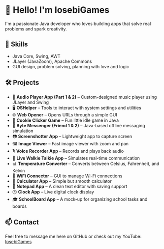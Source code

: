 # 👋 Hello! I'm IosebiGames  
I'm a passionate Java developer who loves building apps that solve real problems and spark creativity.

## 🔧 Skills
- Java Core, Swing, AWT  
- JLayer (JavaZoom), Apache Commons  
- GUI design, problem solving, planning with love and logic

## 🛠 Projects
- 🎵 **Audio Player App (Part 1 & 2)** – Custom-designed music player using JLayer and Swing  
- 🖥 **OSHelper** – Tools to interact with system settings and utilities  
- 🌐 **Web Opener** – Opens URLs through a simple GUI  
- 🧊 **Cookie Clicker Game** – Fun little idle game in Java  
- 💬 **Byte Messenger (Friend 1 & 2)** – Java-based offline messaging simulation  
- 📷 **Screenshotter App** – Lightweight app to capture screen  
- 🖼 **Image Viewer** – Fast image viewer with zoom and pan  
- 🎙 **Voice Recorder App** – Records and plays back audio  
- 📡 **Live Walkie Talkie App** – Simulates real-time communication  
- 📊 **Temperature Converter** – Converts between Celsius, Fahrenheit, and Kelvin  
- 🔌 **WiFi Connector** – GUI to manage Wi-Fi connections  
- 🧮 **Calculator App** – Simple but smooth calculator  
- 📝 **Notepad App** – A clean text editor with saving support  
- 🕒 **Clock App** – Live digital clock display  
- 🎓 **SchoolBoard App** – A mock-up for organizing school tasks and boards

## 📫 Contact  
Feel free to message me here on GitHub or check out my YouTube: [IosebiGames](https://www.youtube.com/@IosebiGames)

